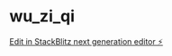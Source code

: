 # wu_zi_qi

[Edit in StackBlitz next generation editor ⚡️](https://stackblitz.com/~/github.com/txq112200/wu_zi_qi)